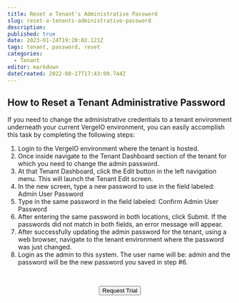 ```yaml
---
title: Reset a Tenant's Administrative Password
slug: reset-a-tenants-administrative-password
description: 
published: true
date: 2023-01-24T19:20:02.121Z
tags: tenant, password, reset
categories:
  - Tenant
editor: markdown
dateCreated: 2022-08-17T17:43:09.744Z
---
```


## How to Reset a Tenant Administrative Password

If you need to change the administrative credentials to a tenant environment underneath your current VergeIO environment, you can easily accomplish this task by completing the following steps:

1. Login to the VergeIO environment where the tenant is hosted.
1. Once inside navigate to the Tenant Dashboard section of the tenant for which you need to change the admin password.
1. At that Tenant Dashboard, click the Edit button in the left navigation menu. This will launch the Tenant Edit screen.
1. In the new screen, type a new password to use in the field labeled: Admin User Password
1. Type in the same password in the field labeled: Confirm Admin User Password
1. After entering the same password in both locations, click Submit. If the passwords did not match in both fields, an error message will appear.
1. After successfully updating the admin password for the tenant, using a web browser, navigate to the tenant environment where the password was just changed.
1. Login as the admin to this system.  The user name will be: admin and the password will be the new password you saved in step #6.

<br>
<div style="text-align: center">
  
<a href="https://www.verge.io/test-drive" target="_blank"><button class="button-orange">Request Trial</button></a>
</div>